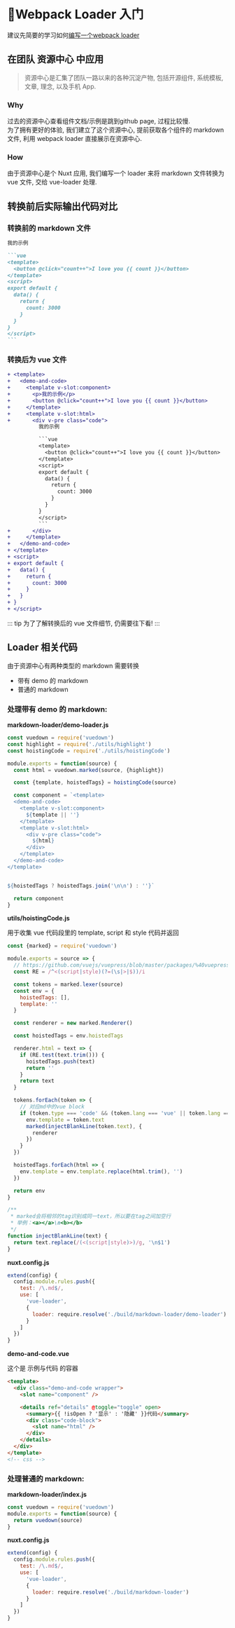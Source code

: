 # 📝Webpack Loader 入门

建议先简要的学习如何[编写一个webpack loader](https://webpack.docschina.org/contribute/writing-a-loader/#%E6%B5%8B%E8%AF%95)

## 在团队 资源中心 中应用

> 资源中心是汇集了团队一路以来的各种沉淀产物, 包括开源组件, 系统模板, 文章, 理念, 以及手机 App.

### Why

过去的资源中心查看组件文档/示例是跳到github page, 过程比较慢.  
为了拥有更好的体验, 我们建立了这个资源中心, 提前获取各个组件的 markdown 文件, 利用 webpack loader 直接展示在资源中心.

### How

由于资源中心是个 Nuxt 应用, 我们编写一个 loader 来将 markdown 文件转换为 vue 文件, 交给 vue-loader 处理.

## 转换前后实际输出代码对比

### 转换前的 markdown 文件

````markdown
我的示例

```vue
<template>
  <button @click="count++">I love you {{ count }}</button>
</template>
<script>
export default {
  data() {
    return {
      count: 3000
    }
  }
}
</script>
```
````

### 转换后为 vue 文件

````diff
+ <template>
+   <demo-and-code>
+     <template v-slot:component>
+       <p>我的示例</p>
+       <button @click="count++">I love you {{ count }}</button>
+     </template>
+     <template v-slot:html>
+       <div v-pre class="code">
          我的示例

          ```vue
          <template>
            <button @click="count++">I love you {{ count }}</button>
          </template>
          <script>
          export default {
            data() {
              return {
                count: 3000
              }
            }
          }
          </script>
          ```
+       </div>
+     </template>
+   </demo-and-code>
+ </template>
+ <script>
+ export default {
+   data() {
+     return {
+       count: 3000
+     }
+   }
+ }
+ </script>
````

::: tip
为了了解转换后的 vue 文件细节, 仍需要往下看!
:::

## Loader 相关代码

由于资源中心有两种类型的 markdown 需要转换

- 带有 demo 的 markdown
- 普通的 markdown

### 处理带有 demo 的 markdown:

**markdown-loader/demo-loader.js**

```js
const vuedown = require('vuedown')
const highlight = require('./utils/highlight')
const hoistingCode = require('./utils/hoistingCode')

module.exports = function(source) {
  const html = vuedown.marked(source, {highlight})

  const {template, hoistedTags} = hoistingCode(source)

  const component = `<template>
  <demo-and-code>
    <template v-slot:component>
      ${template || ''}
    </template>
    <template v-slot:html>
      <div v-pre class="code">
        ${html}
      </div>
    </template>
  </demo-and-code>
</template>


${hoistedTags ? hoistedTags.join('\n\n') : ''}`

  return component
}
```

**utils/hoistingCode.js**

用于收集 vue 代码段里的 template, script 和 style 代码并返回

```js
const {marked} = require('vuedown')

module.exports = source => {
  // https://github.com/vuejs/vuepress/blob/master/packages/%40vuepress/markdown/lib/hoist.js
  const RE = /^<(script|style)(?=(\s|>|$))/i

  const tokens = marked.lexer(source)
  const env = {
    hoistedTags: [],
    template: ''
  }

  const renderer = new marked.Renderer()

  const hoistedTags = env.hoistedTags

  renderer.html = text => {
    if (RE.test(text.trim())) {
      hoistedTags.push(text)
      return ''
    }
    return text
  }

  tokens.forEach(token => {
    // 对应md中的vue block
    if (token.type === 'code' && (token.lang === 'vue' || token.lang === 'html')) {
      env.template = token.text
      marked(injectBlankLine(token.text), {
        renderer
      })
    }
  })

  hoistedTags.forEach(html => {
    env.template = env.template.replace(html.trim(), '')
  })

  return env
}

/**
 * marked会将相邻的tag识别成同一text，所以要在tag之间加空行
 * 举例：<a></a>\n<b></b>
 */
function injectBlankLine(text) {
  return text.replace(/(<(script|style)>)/g, '\n$1')
}
```

**nuxt.config.js**

```js
extend(config) {
  config.module.rules.push({
    test: /\.md$/,
    use: [
      'vue-loader',
      {
        loader: require.resolve('./build/markdown-loader/demo-loader')
      }
    ]
  })
}
```

**demo-and-code.vue**

这个是 示例与代码 的容器

```html
<template>
  <div class="demo-and-code wrapper">
    <slot name="component" />

    <details ref="details" @toggle="toggle" open>
      <summary>{{ !isOpen ? '显示' : '隐藏' }}代码</summary>
      <div class="code-block">
        <slot name="html" />
      </div>
    </details>
  </div>
</template>
<!-- css -->
```

### 处理普通的 markdown:

**markdown-loader/index.js**

```js
const vuedown = require('vuedown')
module.exports = function(source) {
  return vuedown(source)
}
```

**nuxt.config.js**

```js
extend(config) {
  config.module.rules.push({
    test: /\.md$/,
    use: [
      'vue-loader',
      {
        loader: require.resolve('./build/markdown-loader')
      }
    ]
  })
}
```
